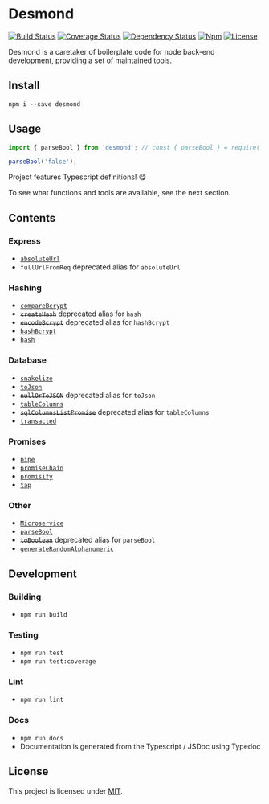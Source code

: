 # Desmond

[![Build Status](https://img.shields.io/travis/com/AckeeCZ/desmond/master.svg?style=flat-square)](https://travis-ci.com/AckeeCZ/desmond)
[![Coverage Status](https://img.shields.io/coveralls/github/AckeeCZ/desmond.svg?style=flat-square)](https://coveralls.io/github/AckeeCZ/desmond?branch=master)
[![Dependency Status](https://img.shields.io/david/AckeeCZ/desmond.svg?style=flat-square)](https://david-dm.org/AckeeCZ/desmond)
[![Npm](https://img.shields.io/npm/v/desmond.svg?style=flat-square)](https://www.npmjs.com/package/desmond)
[![License](https://img.shields.io/github/license/AckeeCZ/desmond.svg?style=flat-square)](https://github.com/AckeeCZ/desmond/blob/master/LICENSE)

Desmond is a caretaker of boilerplate code for node back-end development, providing a set of maintained tools.

## Install

```shell
npm i --save desmond
```

## Usage
```ts
import { parseBool } from 'desmond'; // const { parseBool } = require('desmond');

parseBool('false');
```

Project features Typescript definitions! :yum:

To see what functions and tools are available, see the next section.

## Contents

### Express
 - [`absoluteUrl`](https://ackeecz.github.io/desmond/globals.html#absoluteurl)
 - ~~`fullUrlFromReq`~~ deprecated alias for `absoluteUrl`

### Hashing
 - [`compareBcrypt`](https://ackeecz.github.io/desmond/globals.html#comparebcrypt)
 - ~~`createHash`~~ deprecated alias for `hash`
 - ~~`encodeBcrypt`~~ deprecated alias for `hashBcrypt`
 - [`hashBcrypt`](https://ackeecz.github.io/desmond/globals.html#hashbcrypt)
 - [`hash`](https://ackeecz.github.io/desmond/globals.html#hash)

### Database
 - [`snakelize`](https://ackeecz.github.io/desmond/globals.html#snakelize)
 - [`toJson`](https://ackeecz.github.io/desmond/globals.html#tojson)
 - ~~`nullOrToJSON`~~ deprecated alias for `toJson`
 - [`tableColumns`](https://ackeecz.github.io/desmond/globals.html#tablecolumns)
 - ~~`sqlColumnsListPromise`~~ deprecated alias for `tableColumns`
 - [`transacted`](https://ackeecz.github.io/desmond/globals.html#transacted)

### Promises
 - [`pipe`](https://ackeecz.github.io/desmond/globals.html#pipe)
 - [`promiseChain`](https://ackeecz.github.io/desmond/globals.html#promisechain)
 - [`promisify`](https://ackeecz.github.io/desmond/globals.html#promisify)
 - [`tap`](https://ackeecz.github.io/desmond/globals.html#tap)

### Other
 - [`Microservice`](https://ackeecz.github.io/desmond/classes/microservice.html)
 - [`parseBool`](https://ackeecz.github.io/desmond/globals.html#parsebool)
 - ~~`toBoolean`~~ deprecated alias for `parseBool`
 - [`generateRandomAlphanumeric`](https://ackeecz.github.io/desmond/globals.html#generaterandomalphanumeric)

## Development

### Building

 - `npm run build`

### Testing

 - `npm run test`
 - `npm run test:coverage`

### Lint

 - `npm run lint`

### Docs

 - `npm run docs`
 - Documentation is generated from the Typescript / JSDoc using Typedoc

## License

This project is licensed under [MIT](./LICENSE).
